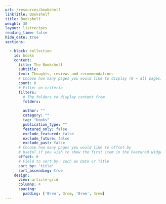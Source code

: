```yaml
---
url: /resources/bookshelf
linkTitle: Bookshelf
title: Bookshelf
weight: 30
layout: listrecipes
reading_time: false
hide_date: true
sections:

  - block: collection
    id: books
    content:
      title: The Bookshelf
      subtitle:
      text: Thoughts, reviews and recommendations 
      # Choose how many pages you would like to display (0 = all pages)
      count: 0
      # Filter on criteria
      filters:
        # The folders to display content from
        folders:
        
        author: ""
        category: ""
        tag: "books"
        publication_type: ""
        featured_only: false
        exclude_featured: false
        exclude_future: false
        exclude_past: false
      # Choose how many pages you would like to offset by
      # Useful if you wish to show the first item in the Featured widget
      offset: 0
      # Field to sort by, such as Date or Title
      sort_by: 'title'
      sort_ascending: true
    design:
      view: article-grid
      columns: 4
      spacing:
        padding: ['0rem', 3rem, '0rem', 3rem]
---
```


